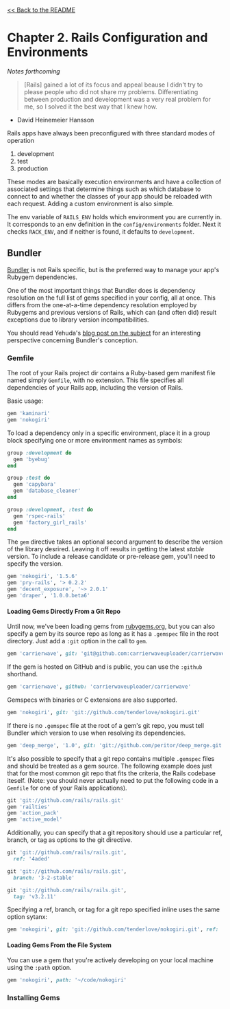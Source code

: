 [&lt;&lt; Back to the README](README.md)

# Chapter 2. Rails Configuration and Environments

*Notes forthcoming*

> [Rails] gained a lot of its focus and appeal beause I didn't try to please
  people who did not share my problems. Differentiating between production and
  development was a very real problem for me, so I solved it the best way that
  I knew how.
  - David Heinemeier Hansson

Rails apps have always been preconfigured with three standard modes of operation

1. development
1. test
1. production

These modes are basically execution environments and have a collection of
associated settings that determine things such as which database to connect to
and whether the classes of your app should be reloaded with each request. Adding
a custom environment is also simple.

The env variable of `RAILS_ENV` holds which environment you are currently in.
It corresponds to an env definition in the `config/environments` folder. Next
it checks `RACK_ENV`, and if neither is found, it defaults to `development`.

## Bundler

[Bundler][bundler] is not Rails specific, but is the preferred way to manage
your app's Rubygem dependencies.

One of the most important things that Bundler does is dependency resolution
on the full list of gems specified in your config, all at once. This differs
from the one-at-a-time dependency resolution employed by Rubygems and previous
versions of Rails, which can (and often did) result exceptions due to library
version incompatibilities.

You should read Yehuda's [blog post on the subject][bundler-how] for an interesting
perspective concerning Bundler's conception.

### Gemfile

The root of your Rails project dir contains a Ruby-based gem manifest file named
simply `Gemfile`, with no extension. This file specifies all dependencies of your
Rails app, including the version of Rails.

Basic usage:

```ruby
gem 'kaminari'
gem 'nokogiri'
```

To load a dependency only in a specific environment, place it in a group block
specifying one or more environment names as symbols:


```ruby
group :development do
  gem 'byebug'
end

group :test do
  gem 'capybara'
  gem 'database_cleaner'
end

group :development, :test do
  gem 'rspec-rails'
  gem 'factory_girl_rails'
end
```

The `gem` directive takes an optional second argument to describe the version of
the library desrired. Leaving it off results in getting the latest _stable_ version.
To include a release candidate or pre-release gem, you'll need to specify the
version.


```ruby
gem 'nokogiri', '1.5.6'
gem 'pry-rails', '> 0.2.2'
gem 'decent_exposure', '~> 2.0.1'
gem 'draper', '1.0.0.beta6'
```

#### Loading Gems Directly From a Git Repo

Until now, we've been loading gems from [rubygems.org][rubygems], but you can also
specify a gem by its source repo as long as it has a `.gemspec` file in the root
directory. Just add a `:git` option in the call to `gem`.

```ruby
gem 'carrierwave', git: 'git@github.com:carrierwaveuploader/carrierwave.git'
```

If the gem is hosted on GitHub and is public, you can use the `:github` shorthand.

```ruby
gem 'carrierwave', github: 'carrierwaveuploader/carrierwave'
```

Gemspecs with binaries or C extensions are also supported.

```ruby
gem 'nokogiri', git: 'git://github.com/tenderlove/nokogiri.git'
```

If there is no `.gemspec` file at the root of a gem's git repo, you must tell
Bundler which version to use when resolving its dependencies.

```ruby
gem 'deep_merge', '1.0', git: 'git://github.com/peritor/deep_merge.git'
```

It's also possible to specify that a git repo contains multiple `.gemspec` files
and should be treated as a gem source. The following example does just that for
the most common git repo that fits the criteria, the Rails codebase iteself.
(Note: you should never actually need to put the following code in a `Gemfile`
for one of your Rails applications).

```ruby
git 'git://github.com/rails/rails.git'
gem 'railties'
gem 'action_pack'
gem 'active_model'
```

Additionally, you can specify that a git repository should use a particular ref,
branch, or tag as options to the git directive.

```ruby
git 'git://github.com/rails/rails.git',
  ref: '4aded'

git 'git://github.com/rails/rails.git',
  branch: '3-2-stable'

git 'git://github.com/rails/rails.git',
  tag: 'v3.2.11'
```

 Specifying a ref, branch, or tag for a git repo specified inline uses the same
 option sytanx:

```ruby
gem 'nokogiri', git: 'git://github.com/tenderlove/nokogiri.git', ref: '0eec4'
```

#### Loading Gems From the File System

You can use a gem that you're actively developing on your local machine using
the `:path` option.

```ruby
gem 'nokogiri', path: '~/code/nokogiri'
```

### Installing Gems


[bundler]: https://bundler.io/
[bundler-how]: http://yehudakatz.com/2010/04/21/named-gem-environments-and-bundler/
[rubygems]: https://rubygems.org
